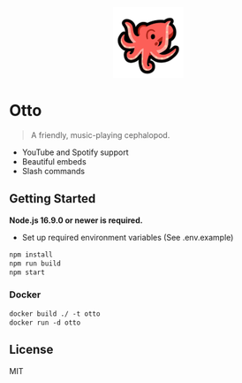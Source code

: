 <p align="center">
    <a href="https://discord.com/api/oauth2/authorize?client_id=943080100671410178&permissions=36716544&scope=bot%20applications.commands">
        <img width="128" src="./docs/otto.png" />
    </a>
</p>

# Otto

> A friendly, music-playing cephalopod.

- YouTube and Spotify support
- Beautiful embeds
- Slash commands

## Getting Started
**Node.js 16.9.0 or newer is required.**

- Set up required environment variables (See .env.example)

```
npm install
npm run build
npm start
```

### Docker
```
docker build ./ -t otto
docker run -d otto
```

## License
MIT
